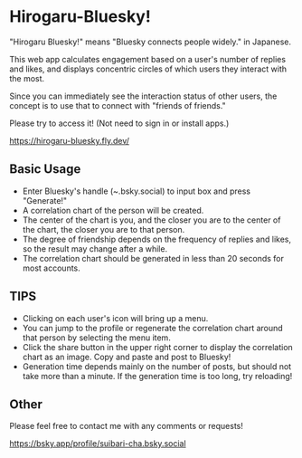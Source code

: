 # Hirogaru-Bluesky!

"Hirogaru Bluesky!" means "Bluesky connects people widely." in Japanese.

This web app calculates engagement based on a user's number of replies and likes, and displays concentric circles of which users they interact with the most.

Since you can immediately see the interaction status of other users, the concept is to use that to connect with "friends of friends."

Please try to access it! (Not need to sign in or install apps.)

https://hirogaru-bluesky.fly.dev/

## Basic Usage

* Enter Bluesky's handle (~.bsky.social) to input box and press "Generate!"
* A correlation chart of the person will be created.
* The center of the chart is you, and the closer you are to the center of the chart, the closer you are to that person.
* The degree of friendship depends on the frequency of replies and likes, so the result may change after a while.
* The correlation chart should be generated in less than 20 seconds for most accounts.

## TIPS

* Clicking on each user's icon will bring up a menu.
* You can jump to the profile or regenerate the correlation chart around that person by selecting the menu item.
* Click the share button in the upper right corner to display the correlation chart as an image. Copy and paste and post to Bluesky!
* Generation time depends mainly on the number of posts, but should not take more than a minute. If the generation time is too long, try reloading!

## Other

Please feel free to contact me with any comments or requests!

https://bsky.app/profile/suibari-cha.bsky.social